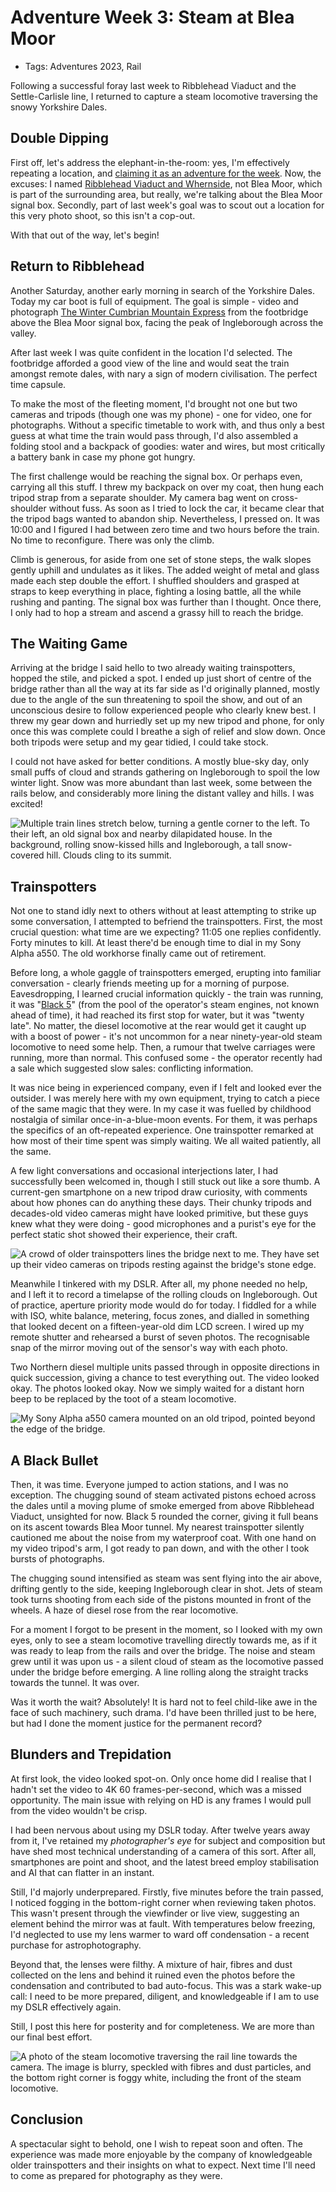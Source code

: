 # Adventure Week 3: Steam at Blea Moor

- Tags: Adventures 2023, Rail

Following a successful foray last week to Ribblehead Viaduct and the Settle-Carlisle line, I returned to capture a steam locomotive traversing the snowy Yorkshire Dales.

## Double Dipping

First off, let's address the elephant-in-the-room: yes, I'm effectively repeating a location, and [claiming it as an adventure for the week](./2023-01-04-committing-to-adventures-in-2023). Now, the excuses: I named [Ribblehead Viaduct and Whernside](./2023-01-17-adventure-week-2), not Blea Moor, which is part of the surrounding area, but really, we're talking about the Blea Moor signal box. Secondly, part of last week's goal was to scout out a location for this very photo shoot, so this isn't a cop-out.

With that out of the way, let's begin!

## Return to Ribblehead

Another Saturday, another early morning in search of the Yorkshire Dales. Today my car boot is full of equipment. The goal is simple - video and photograph [The Winter Cumbrian Mountain Express](https://www.railwaytouring.net/the-winter-cumbrian-mountain-express) from the footbridge above the Blea Moor signal box, facing the peak of Ingleborough across the valley.

After last week I was quite confident in the location I'd selected. The footbridge afforded a good view of the line and would seat the train amongst remote dales, with nary a sign of modern civilisation. The perfect time capsule.

To make the most of the fleeting moment, I'd brought not one but two cameras and tripods (though one was my phone) - one for video, one for photographs. Without a specific timetable to work with, and thus only a best guess at what time the train would pass through, I'd also assembled a folding stool and a backpack of goodies: water and wires, but most critically a battery bank in case my phone got hungry.

The first challenge would be reaching the signal box. Or perhaps even, carrying all this stuff. I threw my backpack on over my coat, then hung each tripod strap from a separate shoulder. My camera bag went on cross-shoulder without fuss. As soon as I tried to lock the car, it became clear that the tripod bags wanted to abandon ship. Nevertheless, I pressed on. It was 10:00 and I figured I had between zero time and two hours before the train. No time to reconfigure. There was only the climb.

Climb is generous, for aside from one set of stone steps, the walk slopes gently uphill and undulates as it likes. The added weight of metal and glass made each step double the effort. I shuffled shoulders and grasped at straps to keep everything in place, fighting a losing battle, all the while rushing and panting. The signal box was further than I thought. Once there, I only had to hop a stream and ascend a grassy hill to reach the bridge.

## The Waiting Game

Arriving at the bridge I said hello to two already waiting trainspotters, hopped the stile, and picked a spot. I ended up just short of centre of the bridge rather than all the way at its far side as I'd originally planned, mostly due to the angle of the sun threatening to spoil the show, and out of an unconscious desire to follow experienced people who clearly knew best. I threw my gear down and hurriedly set up my new tripod and phone, for only once this was complete could I breathe a sigh of relief and slow down. Once both tripods were setup and my gear tidied, I could take stock.

I could not have asked for better conditions. A mostly blue-sky day, only small puffs of cloud and strands gathering on Ingleborough to spoil the low winter light. Snow was more abundant than last week, some between the rails below, and considerably more lining the distant valley and hills. I was excited!

<img src="../../public/photos/blea-moor-and-ingleborough.jpeg" alt="Multiple train lines stretch below, turning a gentle corner to the left. To their left, an old signal box and nearby dilapidated house. In the background, rolling snow-kissed hills and Ingleborough, a tall snow-covered hill. Clouds cling to its summit." cover />

## Trainspotters

Not one to stand idly next to others without at least attempting to strike up some conversation, I attempted to befriend the trainspotters. First, the most crucial question: what time are we expecting? 11:05 one replies confidently. Forty minutes to kill. At least there'd be enough time to dial in my Sony Alpha a550. The old workhorse finally came out of retirement.

Before long, a whole gaggle of trainspotters emerged, erupting into familiar conversation - clearly friends meeting up for a morning of purpose. Eavesdropping, I learned crucial information quickly - the train was running, it was "[Black 5](https://www.railwaytouring.net/44932)" (from the pool of the operator's steam engines, not known ahead of time), it had reached its first stop for water, but it was "twenty late". No matter, the diesel locomotive at the rear would get it caught up with a boost of power - it's not uncommon for a near ninety-year-old steam locomotive to need some help. Then, a rumour that twelve carriages were running, more than normal. This confused some - the operator recently had a sale which suggested slow sales: conflicting information.

It was nice being in experienced company, even if I felt and looked ever the outsider. I was merely here with my own equipment, trying to catch a piece of the same magic that they were. In my case it was fuelled by childhood nostalgia of similar once-in-a-blue-moon events. For them, it was perhaps the specifics of an oft-repeated experience. One trainspotter remarked at how most of their time spent was simply waiting. We all waited patiently, all the same.

A few light conversations and occasional interjections later, I had successfully been welcomed in, though I still stuck out like a sore thumb. A current-gen smartphone on a new tripod draw curiosity, with comments about how phones can do anything these days. Their chunky tripods and decades-old video cameras might have looked primitive, but these guys knew what they were doing - good microphones and a purist's eye for the perfect static shot showed their experience, their craft.

<img src="../../public/photos/steam-blea-moor-2.jpeg" alt="A crowd of older trainspotters lines the bridge next to me. They have set up their video cameras on tripods resting against the bridge's stone edge." />

Meanwhile I tinkered with my DSLR. After all, my phone needed no help, and I left it to record a timelapse of the rolling clouds on Ingleborough. Out of practice, aperture priority mode would do for today. I fiddled for a while with ISO, white balance, metering, focus zones, and dialled in something that looked decent on a fifteen-year-old dim LCD screen. I wired up my remote shutter and rehearsed a burst of seven photos. The recognisable snap of the mirror moving out of the sensor's way with each photo.

Two Northern diesel multiple units passed through in opposite directions in quick succession, giving a chance to test everything out. The video looked okay. The photos looked okay. Now we simply waited for a distant horn beep to be replaced by the toot of a steam locomotive.

<img src="../../public/photos/steam-blea-moor-3.jpeg" alt="My Sony Alpha a550 camera mounted on an old tripod, pointed beyond the edge of the bridge." />

## A Black Bullet

Then, it was time. Everyone jumped to action stations, and I was no exception. The chugging sound of steam activated pistons echoed across the dales until a moving plume of smoke emerged from above Ribblehead Viaduct, unsighted for now. Black 5 rounded the corner, giving it full beans on its ascent towards Blea Moor tunnel. My nearest trainspotter silently cautioned me about the noise from my waterproof coat. With one hand on my video tripod's arm, I got ready to pan down, and with the other I took bursts of photographs.

The chugging sound intensified as steam was sent flying into the air above, drifting gently to the side, keeping Ingleborough clear in shot. Jets of steam took turns shooting from each side of the pistons mounted in front of the wheels. A haze of diesel rose from the rear locomotive.

For a moment I forgot to be present in the moment, so I looked with my own eyes, only to see a steam locomotive travelling directly towards me, as if it was ready to leap from the rails and over the bridge. The noise and steam grew until it was upon us - a silent cloud of steam as the locomotive passed under the bridge before emerging. A line rolling along the straight tracks towards the tunnel. It was over.

<youtube id="DUyo3j7D128" />

Was it worth the wait? Absolutely! It is hard not to feel child-like awe in the face of such machinery, such drama. I'd have been thrilled just to be here, but had I done the moment justice for the permanent record?

## Blunders and Trepidation

At first look, the video looked spot-on. Only once home did I realise that I hadn't set the video to 4K 60 frames-per-second, which was a missed opportunity. The main issue with relying on HD is any frames I would pull from the video wouldn't be crisp.

I had been nervous about using my DSLR today. After twelve years away from it, I've retained my *photographer's eye* for subject and composition but have shed most technical understanding of a camera of this sort. After all, smartphones are point and shoot, and the latest breed employ stabilisation and AI that can flatter in an instant.

Still, I'd majorly underprepared. Firstly, five minutes before the train passed, I noticed fogging in the bottom-right corner when reviewing taken photos. This wasn't present through the viewfinder or live view, suggesting an element behind the mirror was at fault. With temperatures below freezing, I'd neglected to use my lens warmer to ward off condensation - a recent purchase for astrophotography.

Beyond that, the lenses were filthy. A mixture of hair, fibres and dust collected on the lens and behind it ruined even the photos before the condensation and contributed to bad auto-focus. This was a stark wake-up call: I need to be more prepared, diligent, and knowledgeable if I am to use my DSLR effectively again.

Still, I post this here for posterity and for completeness. We are more than our final best effort.

<img src="../../public/photos/steam-blea-moor-4.jpeg" alt="A photo of the steam locomotive traversing the rail line towards the camera. The image is blurry, speckled with fibres and dust particles, and the bottom right corner is foggy white, including the front of the steam locomotive." />

## Conclusion

A spectacular sight to behold, one I wish to repeat soon and often. The experience was made more enjoyable by the company of knowledgeable older trainspotters and their insights on what to expect. Next time I'll need to come as prepared for photography as they were.
